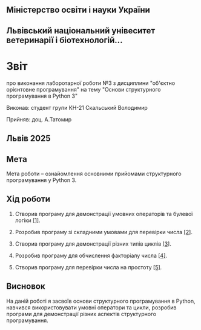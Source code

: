 ## Міністерство освіти і науки України

## Львівський національний унівеситет ветеринарії і біотехнологій...

# Звіт
про виконання лаборотарної роботи №3 з дисциплини "об'єктно орієнтовне програмування" на тему "Основи структурного програмування в Python 3"

Виконав: студент групи КН-21 Скальський Володимир

Прийняв: доц. А.Татомир

## Львів 2025

## Мета
Мета роботи – ознайомлення основними прийомами структурного програмування у Python 3.

## Хід роботи

1. Створив програму для демонстрації умовних операторів та булевої логіки [[1]](conditional_operators.py).

2. Розробив програму зі складними умовами для перевірки числа [[2]](complex_conditions.py).

3. Створив програму для демонстрації різних типів циклів [[3]](loops.py).

4. Розробив програму для обчислення факторіалу числа [[4]](factorial.py).

5. Створив програму для перевірки числа на простоту [[5]](prime_number.py).

## Висновок
На даній роботі я засвоїв основи структурного програмування в Python, навчився використовувати умовні оператори та цикли, розробив програми для демонстрації різних аспектів структурного програмування. 